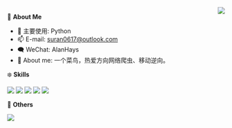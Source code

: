 <a href="#">
  <img align="right" src="https://github-readme-stats.vercel.app/api?username=Alanhays&count_private=true&show_icons=true" />
</a>

🍓 **About Me**

- 🔭 主要使用: Python
- 📫 E-mail: suran0617@outlook.com
- 🗨️ WeChat: AlanHays
- 👯 About me: 一个菜鸟，热爱方向网络爬虫、移动逆向。

❄️ **Skills**

![](https://img.shields.io/badge/-Python-3e74a2?style=flat-square&logo=Python&logoColor=fff)
![](https://img.shields.io/badge/-Go-00add8?style=flat-square&logo=Go&logoColor=fff)
![](https://img.shields.io/badge/-Node.js-339933?style=flat-square&logo=Node.js&logoColor=fff)
![](https://img.shields.io/badge/-Docker-2496ED?style=flat-square&logo=Docker&logoColor=fff)
![](https://img.shields.io/badge/-Linux-000000?style=flat-square&logo=Linux&logoColor=fff)

🎄 **Others**

<img src="https://github-readme-stats.vercel.app/api/top-langs/?username=Alanhays&layout=compact" />
